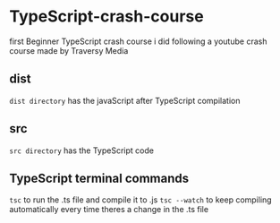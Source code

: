 # TypeScript-crash-course

first Beginner TypeScript crash course i did following a youtube crash course made by Traversy Media

## dist
`dist directory` has the javaScript after TypeScript compilation

## src
`src directory` has the TypeScript code


## TypeScript terminal commands
`tsc` to run the .ts file and compile it to .js
`tsc --watch` to keep compiling automatically every time theres a change in the .ts file
